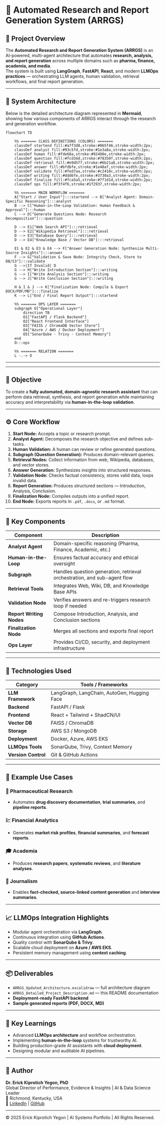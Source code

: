 ﻿
# 🧠 Automated Research and Report Generation System (ARRGS)

## 🚀 Project Overview
The **Automated Research and Report Generation System (ARRGS)** is an AI-powered, multi-agent architecture that automates **research, analysis, and report generation** across multiple domains such as **pharma, finance, academia, and media**.  
The system is built using **LangGraph**, **FastAPI**, **React**, and modern **LLMOps practices** — orchestrating LLM agents, human validation, retrieval workflows, and final report generation.

---

## 🧩 System Architecture

Below is the detailed architecture diagram represented in **Mermaid**, showing how various components of ARRGS interact through the research and generation workflow.

```mermaid
flowchart TD

    %% ======= CLASS DEFINITIONS (COLORS) =======
    classDef startend fill:#a7f3d0,stroke:#065f46,stroke-width:2px;
    classDef analyst fill:#93c5fd,stroke:#1e3a8a,stroke-width:2px;
    classDef human fill:#fde68a,stroke:#92400e,stroke-width:2px;
    classDef question fill:#fcd34d,stroke:#78350f,stroke-width:2px;
    classDef retrieval fill:#e9d5ff,stroke:#6b21a8,stroke-width:2px;
    classDef answer fill:#bfdbfe,stroke:#1e40af,stroke-width:2px;
    classDef validate fill:#fed7aa,stroke:#c2410c,stroke-width:2px;
    classDef writing fill:#ddd6fe,stroke:#3730a3,stroke-width:2px;
    classDef finalize fill:#fca5a5,stroke:#7f1d1d,stroke-width:2px;
    classDef ops fill:#f3f4f6,stroke:#1f2937,stroke-width:2px;

    %% ======= MAIN WORKFLOW =======
    A["Start / User Input"]:::startend --> B["Analyst Agent: Domain-Specific Reasoning"]:::analyst
    B --> C["Human-in-the-Loop Validation: Human Feedback & Approval"]:::human
    C --> D["Generate Questions Node: Research Decomposition"]:::question
    
    D --> E1["Web Search API"]:::retrieval
    D --> E2["Wikipedia Retrieval"]:::retrieval
    D --> E3["Database Query"]:::retrieval
    D --> E4["Knowledge Base / Vector DB"]:::retrieval

    E1 & E2 & E3 & E4 --> F["Answer Generation Node: Synthesize Multi-Source Insights"]:::answer
    F --> G["Validation & Save Node: Integrity Check, Store to DB/S3"]:::validate
    G -->|If Invalid| D
    G --> H["Write Introduction Section"]:::writing
    G --> I["Write Analysis Section"]:::writing
    G --> J["Write Conclusion Section"]:::writing

    H & I & J --> K["Finalization Node: Compile & Export DOCX/PDF/MD"]:::finalize
    K --> L["End / Final Report Output"]:::startend

    %% ======= OPS LAYER =======
    subgraph O["Operational Layer"]
        direction TB
        O1["FastAPI / Flask Backend"]
        O2["React Frontend Interface"]
        O3["FAISS / ChromaDB Vector Store"]
        O4["Azure / AWS / Docker Deployment"]
        O5["SonarQube · Trivy · Context Memory"]
    end
    O:::ops

    %% ======= RELATION =======
    L -.-> O
```

---

---
## 🎯 Objective
To create a **fully automated, domain-agnostic research assistant** that can perform data retrieval, synthesis, and report generation while maintaining accuracy and interpretability via **human-in-the-loop validation**.

---
## ⚙️ Core Workflow

1. **Start Node:** Accepts a topic or research prompt.  
2. **Analyst Agent:** Decomposes the research objective and defines sub-tasks.  
3. **Human Validation:** A human can review or refine generated questions.  
4. **Subgraph (Question Generation):** Produces domain-relevant queries.  
5. **Retrieval Nodes:** Collect information from web, Wikipedia, databases, and vector stores.  
6. **Answer Generation:** Synthesizes insights into structured responses.  
7. **Validation Node:** Checks factual consistency, stores valid data, loops invalid data.  
8. **Report Generation:** Produces structured sections — Introduction, Analysis, Conclusion.  
9. **Finalization Node:** Compiles outputs into a unified report.  
10. **End Node:** Exports reports in `.pdf`, `.docx`, or `.md` format.

---

## 🧠 Key Components

| Component | Description |
|------------|--------------|
| **Analyst Agent** | Domain-specific reasoning (Pharma, Finance, Academic, etc.) |
| **Human-in-the-Loop** | Ensures factual accuracy and ethical oversight |
| **Subgraph** | Handles question generation, retrieval orchestration, and sub-agent flow |
| **Retrieval Tools** | Integrates Web, Wiki, DB, and Knowledge Base APIs |
| **Validation Node** | Verifies answers and re-triggers research loop if needed |
| **Report Writing Nodes** | Compose Introduction, Analysis, and Conclusion sections |
| **Finalization Node** | Merges all sections and exports final report |
| **Ops Layer** | Provides CI/CD, security, and deployment infrastructure |

---

## 🧱 Technologies Used

| Category | Tools / Frameworks |
|-----------|-------------------|
| **LLM Framework** | LangGraph, LangChain, AutoGen, Hugging Face |
| **Backend** | FastAPI / Flask |
| **Frontend** | React + Tailwind + ShadCN/UI |
| **Vector DB** | FAISS / ChromaDB |
| **Storage** | AWS S3 / MongoDB |
| **Deployment** | Docker, Azure, AWS EKS |
| **LLMOps Tools** | SonarQube, Trivy, Context Memory |
| **Version Control** | Git & GitHub Actions |

---

## 🧩 Example Use Cases

### 🧬 Pharmaceutical Research
- Automates **drug discovery documentation**, **trial summaries**, and **pipeline reports**.

### 💹 Financial Analytics
- Generates **market risk profiles**, **financial summaries**, and **forecast reports**.

### 🎓 Academia
- Produces **research papers**, **systematic reviews**, and **literature analyses**.

### 📰 Journalism
- Enables **fact-checked, source-linked content generation** and **interview summaries**.

---

## 📈 LLMOps Integration Highlights
- Modular agent orchestration via **LangGraph**.  
- Continuous integration using **GitHub Actions**.  
- Quality control with **SonarQube & Trivy**.  
- Scalable cloud deployment on **Azure / AWS EKS**.  
- Persistent memory management using **context caching**.  

---

## 📦 Deliverables
- `ARRGS_Updated_Architecture.excalidraw` — full architecture diagram  
- `ARRGS_Detailed_Project_Description.md` — this README documentation  
- **Deployment-ready FastAPI backend**  
- **Sample generated reports (PDF, DOCX, MD)**

---

## 🧭 Key Learnings
- Advanced **LLMOps architecture** and workflow orchestration.  
- Implementing **human-in-the-loop** systems for trustworthy AI.  
- Building production-grade AI assistants with **cloud deployment**.  
- Designing modular and auditable AI pipelines.

---

## 🧾 Author
**Dr. Erick Kiprotich Yegon, PhD**  
Global Director of Performance, Evidence & Insights | AI & Data Science Leader  
📍 Richmond, Kentucky, USA  
🔗 [LinkedIn](https://linkedin.com/in/erickyegon) | [GitHub](https://github.com/erickyegon)

---

© 2025 Erick Kiprotich Yegon | AI Systems Portfolio | All Rights Reserved.



